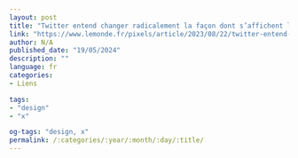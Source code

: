 ```yaml
---
layout: post
title: "Twitter entend changer radicalement la façon dont s’affichent les liens vers les articles de presse"
link: "https://www.lemonde.fr/pixels/article/2023/08/22/twitter-entend-changer-radicalement-la-facon-dont-s-affichent-les-liens-vers-les-articles-de-presse_6186171_4408996.html"
author: N/A
published_date: "19/05/2024"
description: ""
language: fr
categories:
- Liens

tags:
- "design"
- "x"

og-tags: "design, x"
permalink: /:categories/:year/:month/:day/:title/
---
```

